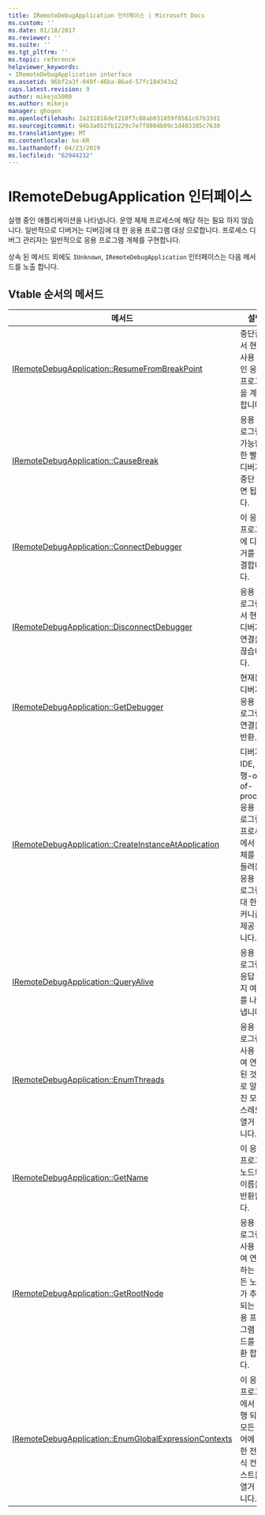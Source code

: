 ```yaml
---
title: IRemoteDebugApplication 인터페이스 | Microsoft Docs
ms.custom: ''
ms.date: 01/18/2017
ms.reviewer: ''
ms.suite: ''
ms.tgt_pltfrm: ''
ms.topic: reference
helpviewer_keywords:
- IRemoteDebugApplication interface
ms.assetid: 96bf2a3f-049f-46ba-86ad-57fc184343a2
caps.latest.revision: 9
author: mikejo5000
ms.author: mikejo
manager: ghogen
ms.openlocfilehash: 2a231818def210f7c88ab031059f8561c67b33d1
ms.sourcegitcommit: 94b3a052fb1229c7e7f8804b09c1d403385c7630
ms.translationtype: MT
ms.contentlocale: ko-KR
ms.lasthandoff: 04/23/2019
ms.locfileid: "62944232"
---
```

# <a name="iremotedebugapplication-interface"></a>IRemoteDebugApplication 인터페이스
실행 중인 애플리케이션을 나타냅니다. 운영 체제 프로세스에 해당 하는 필요 하지 않습니다. 일반적으로 디버거는 디버깅에 대 한 응용 프로그램 대상 으로합니다. 프로세스 디버그 관리자는 일반적으로 응용 프로그램 개체를 구현합니다.  
  
 상속 된 메서드 외에도 `IUnknown`, `IRemoteDebugApplication` 인터페이스는 다음 메서드를 노출 합니다.  
  
## <a name="methods-in-vtable-order"></a>Vtable 순서의 메서드  
  
|메서드|설명|  
|------------|-----------------|  
|[IRemoteDebugApplication::ResumeFromBreakPoint](../../winscript/reference/iremotedebugapplication-resumefrombreakpoint.md)|중단점에서 현재 사용 중인 응용 프로그램을 계속 합니다.|  
|[IRemoteDebugApplication::CauseBreak](../../winscript/reference/iremotedebugapplication-causebreak.md)|응용 프로그램이 가능한 한 빨리 디버거를 중단 하면 됩니다.|  
|[IRemoteDebugApplication::ConnectDebugger](../../winscript/reference/iremotedebugapplication-connectdebugger.md)|이 응용 프로그램에 디버거를 연결합니다.|  
|[IRemoteDebugApplication::DisconnectDebugger](../../winscript/reference/iremotedebugapplication-disconnectdebugger.md)|응용 프로그램에서 현재 디버거를 연결을 끊습니다.|  
|[IRemoteDebugApplication::GetDebugger](../../winscript/reference/iremotedebugapplication-getdebugger.md)|현재는 디버거가 응용 프로그램에 연결을 반환.|  
|[IRemoteDebugApplication::CreateInstanceAtApplication](../../winscript/reference/iremotedebugapplication-createinstanceatapplication.md)|디버거 IDE, 실행-out-of-process 응용 프로그램 프로세스에서 개체를 만들려는 응용 프로그램에 대 한 메커니즘을 제공 합니다.|  
|[IRemoteDebugApplication::QueryAlive](../../winscript/reference/iremotedebugapplication-queryalive.md)|응용 프로그램 응답 인지 여부를 나타냅니다.|  
|[IRemoteDebugApplication::EnumThreads](../../winscript/reference/iremotedebugapplication-enumthreads.md)|응용 프로그램을 사용 하 여 연결 된 것으로 알려진 모든 스레드를 열거 합니다.|  
|[IRemoteDebugApplication::GetName](../../winscript/reference/iremotedebugapplication-getname.md)|이 응용 프로그램 노드의 이름을 반환합니다.|  
|[IRemoteDebugApplication::GetRootNode](../../winscript/reference/iremotedebugapplication-getrootnode.md)|응용 프로그램을 사용 하 여 연결 하는 모든 노드가 추가 되는 응용 프로그램 노드를 반환 합니다.|  
|[IRemoteDebugApplication::EnumGlobalExpressionContexts](../../winscript/reference/iremotedebugapplication-enumglobalexpressioncontexts.md)|이 응용 프로그램에서 실행 되는 모든 언어에 대 한 전역 식 컨텍스트를 열거 합니다.|